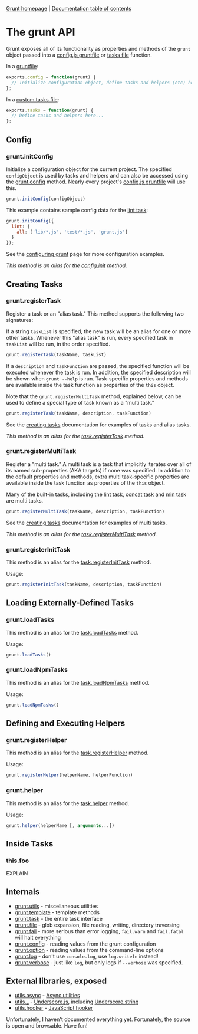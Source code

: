 [Grunt homepage](https://github.com/cowboy/grunt) | [Documentation table of contents](toc.md)

# The grunt API

Grunt exposes all of its functionality as properties and methods of the `grunt` object passed into a [config.js gruntfile](configuring.md) or [tasks file](tasks_creating.md) function.

In a [gruntfile](configuring.md):

```javascript
exports.config = function(grunt) {
  // Initialize configuration object, define tasks and helpers (etc) here...
};
```

In a [custom tasks file](tasks_creating.md):

```javascript
exports.tasks = function(grunt) {
  // Define tasks and helpers here...
};
```

## Config


### grunt.initConfig
Initialize a configuration object for the current project. The specified `configObject` is used by tasks and helpers and can also be accessed using the [grunt.config](api_config.md) method. Nearly every project's [config.js gruntfile](configuring.md) will use this.

```javascript
grunt.initConfig(configObject)
```

This example contains sample config data for the [lint task](task_lint.md):

```javascript
grunt.initConfig({
  lint: {
    all: ['lib/*.js', 'test/*.js', 'grunt.js']
  }
});
```

See the [configuring grunt](configuring.md) page for more configuration examples.

_This method is an alias for the [config.init](api_config.md) method._


## Creating Tasks


### grunt.registerTask
Register a task or an "alias task." This method supports the following two signatures:

If a string `taskList` is specified, the new task will be an alias for one or more other tasks. Whenever this "alias task" is run, every specified task in `taskList` will be run, in the order specified.

```javascript
grunt.registerTask(taskName, taskList)
```

If a `description` and `taskFunction` are passed, the specified function will be executed whenever the task is run. In addition, the specified description will be shown when `grunt --help` is run. Task-specific properties and methods are available inside the task function as properties of the `this` object.

Note that the `grunt.registerMultiTask` method, explained below, can be used to define a special type of task known as a "multi task."

```javascript
grunt.registerTask(taskName, description, taskFunction)
```

See the [creating tasks](tasks_creating.md) documentation for examples of tasks and alias tasks.

_This method is an alias for the [task.registerTask](api_task.md) method._


### grunt.registerMultiTask
Register a "multi task." A multi task is a task that implicitly iterates over all of its named sub-properties (AKA targets) if none was specified. In addition to the default properties and methods, extra multi task-specific properties are available inside the task function as properties of the `this` object.

Many of the built-in tasks, including the [lint task](task_lint.md), [concat task](task_concat.md) and [min task](task_min.md) are multi tasks.

```javascript
grunt.registerMultiTask(taskName, description, taskFunction)
```

See the [creating tasks](tasks_creating.md) documentation for examples of multi tasks.

_This method is an alias for the [task.registerMultiTask](api_task.md) method._


### grunt.registerInitTask
This method is an alias for the [task.registerInitTask](api_task.md) method.

Usage:

```javascript
grunt.registerInitTask(taskName, description, taskFunction)
```

## Loading Externally-Defined Tasks

### grunt.loadTasks
This method is an alias for the [task.loadTasks](api_task.md) method.

Usage:

```javascript
grunt.loadTasks()
```

### grunt.loadNpmTasks
This method is an alias for the [task.loadNpmTasks](api_task.md) method.

Usage:

```javascript
grunt.loadNpmTasks()
```

## Defining and Executing Helpers

### grunt.registerHelper
This method is an alias for the [task.registerHelper](api_task.md) method.

Usage:

```javascript
grunt.registerHelper(helperName, helperFunction)
```

### grunt.helper
This method is an alias for the [task.helper](api_task.md) method.

Usage:

```javascript
grunt.helper(helperName [, arguments...])
```

## Inside Tasks

### this.foo
EXPLAIN



## Internals

* [grunt.utils](api_utils.md) - miscellaneous utilities
* [grunt.template](api_template.md) - template methods
* [grunt.task](api_task.md) - the entire task interface
* [grunt.file](api_file.md) - glob expansion, file reading, writing, directory traversing
* [grunt.fail](api_fail.md) - more serious than error logging, `fail.warn` and `fail.fatal` will halt everything
* [grunt.config](api_config.md) - reading values from the grunt configuration
* [grunt.option](api_option.md) - reading values from the command-line options
* [grunt.log](api_log.md) - don't use `console.log`, use `log.writeln` instead!
* [grunt.verbose](api_verbose.md) - just like `log`, but only logs if `--verbose` was specified.

## External libraries, exposed

* [utils.async](api_utils.md) - [Async utilities](https://github.com/caolan/async)
* [utils._](api_utils.md) - [Underscore.js](http://underscorejs.org/), including [Underscore.string](https://github.com/epeli/underscore.string)
* [utils.hooker](api_utils.md) - [JavaScript hooker](https://github.com/cowboy/javascript-hooker)

Unfortunately, I haven't documented everything yet. Fortunately, the source is open and browsable. Have fun!
